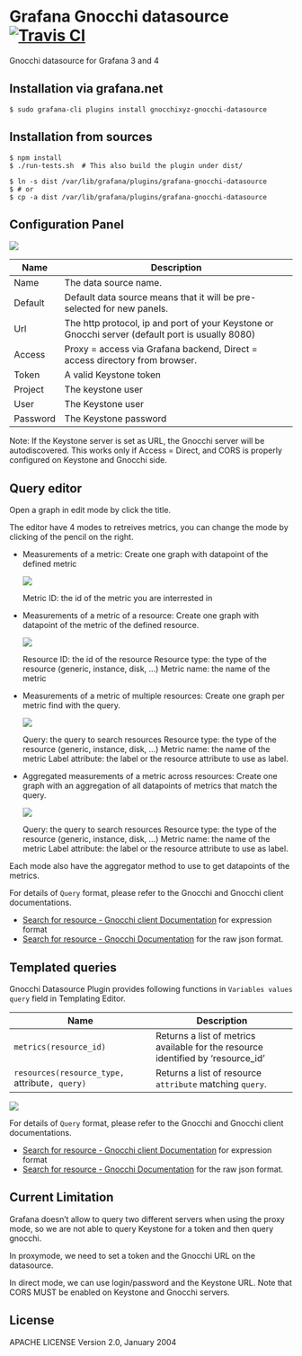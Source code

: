 # Grafana Gnocchi datasource [![Travis CI](https://travis-ci.org/gnocchixyz/grafana-gnocchi-datasource.png?branch=master)](https://travis-ci.org/gnocchixyz/grafana-gnocchi-datasource)


Gnocchi datasource for Grafana 3 and 4

## Installation via grafana.net

    $ sudo grafana-cli plugins install gnocchixyz-gnocchi-datasource


## Installation from sources

    $ npm install
    $ ./run-tests.sh  # This also build the plugin under dist/

    $ ln -s dist /var/lib/grafana/plugins/grafana-gnocchi-datasource
    $ # or
    $ cp -a dist /var/lib/grafana/plugins/grafana-gnocchi-datasource


## Configuration Panel

![](https://raw.githubusercontent.com/gnocchixyz/grafana-gnocchi-datasource/master/docs/add_datasource_gnocchi.png)

Name | Description
------------ | -------------
Name | The data source name.
Default | Default data source means that it will be pre-selected for new panels.
Url | The http protocol, ip and port of your Keystone or Gnocchi server (default port is usually 8080)
Access | Proxy = access via Grafana backend, Direct = access directory from browser.
Token | A valid Keystone token
Project | The keystone user
User | The Keystone user
Password | The Keystone password

Note: If the Keystone server is set as URL, the Gnocchi server will be autodiscovered.
This works only if Access = Direct, and CORS is properly configured on Keystone and Gnocchi side.

## Query editor

Open a graph in edit mode by click the title.

The editor have 4 modes to retreives metrics, you can change the mode by clicking of the pencil on the right.

* Measurements of a metric:
  Create one graph with datapoint of the defined metric

  ![](https://raw.githubusercontent.com/gnocchixyz/grafana-gnocchi-datasource/master/docs/gnocchi_query_mode1.png)

  Metric ID: the id of the metric you are interrested in

* Measurements of a metric of a resource:
  Create one graph with datapoint of the metric of the defined resource.

  ![](https://raw.githubusercontent.com/gnocchixyz/grafana-gnocchi-datasource/master/docs/gnocchi_query_mode2.png)

  Resource ID: the id of the resource
  Resource type: the type of the resource (generic, instance, disk, ...)
  Metric name: the name of the metric

* Measurements of a metric of multiple resources:
  Create one graph per metric find with the query.

  ![](https://raw.githubusercontent.com/gnocchixyz/grafana-gnocchi-datasource/master/docs/gnocchi_query_mode3.png)

  Query: the query to search resources
  Resource type: the type of the resource (generic, instance, disk, ...)
  Metric name: the name of the metric
  Label attribute: the label or the resource attribute to use as label.

* Aggregated measurements of a metric across resources:
  Create one graph with an aggregation of all datapoints of metrics that match the query.

  ![](https://raw.githubusercontent.com/gnocchixyz/grafana-gnocchi-datasource/master/docs/gnocchi_query_mode4.png)

  Query: the query to search resources
  Resource type: the type of the resource (generic, instance, disk, ...)
  Metric name: the name of the metric
  Label attribute: the label or the resource attribute to use as label.

Each mode also have the aggregator method to use to get datapoints of the metrics.

For details of `Query` format, please refer to the Gnocchi and Gnocchi client documentations.

- [Search for resource - Gnocchi client Documentation](http://gnocchi.xyz/gnocchiclient/shell.html#gnocchi-resource-search) for expression format
- [Search for resource - Gnocchi Documentation](http://gnocchi.xyz/rest.html#searching-for-resources) for the raw json format.

## Templated queries

Gnocchi Datasource Plugin provides following functions in `Variables values query` field in Templating Editor.

Name | Description
| ------- | --------|
`metrics(resource_id)`  | Returns a list of metrics available for the resource identified by ‘resource_id’
`resources(resource_type, `attribute`, query)` | Returns a list of resource `attribute` matching `query`.

  ![](https://raw.githubusercontent.com/gnocchixyz/grafana-gnocchi-datasource/master/docs/gnocchi_templating.png)

For details of `Query` format, please refer to the Gnocchi and Gnocchi client documentations.

- [Search for resource - Gnocchi client Documentation](http://gnocchi.xyz/gnocchiclient/shell.html#gnocchi-resource-search) for expression format
- [Search for resource - Gnocchi Documentation](http://gnocchi.xyz/rest.html#searching-for-resources) for the raw json format.

## Current Limitation

Grafana doesn’t allow to query two different servers when using the proxy mode,
so we are not able to query Keystone for a token and then query gnocchi.

In proxymode, we need to set a token and the Gnocchi URL on the datasource.

In direct mode, we can use login/password and the Keystone URL.
Note that CORS MUST be enabled on Keystone and Gnocchi servers.

## License

APACHE LICENSE Version 2.0, January 2004

